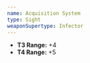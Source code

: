 ```yaml
---
name: Acquisition System
type: Sight
weaponSupertype: Infector
---
```


- **T3 Range:** +4
- **T4 Range:** +5
